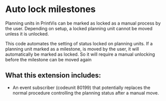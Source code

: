 # Auto lock milestones

Planning units in PrintVis can be marked as locked as a manual process by the user. Depending on setup, a locked planning unit cannot be moved unless it is unlocked.
 
This code automates the setting of status locked on planning units. If a planning unit marked as a milestone, is moved by the user, it will automatically be marked as locked. So it will require a manual unlocking before the milestone can be moved again

## What this extension includes:

- An event subscriber (codeunit 80199) that potentially replaces the normal procedure controlling the planning status after a manual move.

